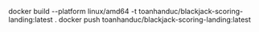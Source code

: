 docker build --platform linux/amd64 -t toanhanduc/blackjack-scoring-landing:latest .
docker push toanhanduc/blackjack-scoring-landing:latest
